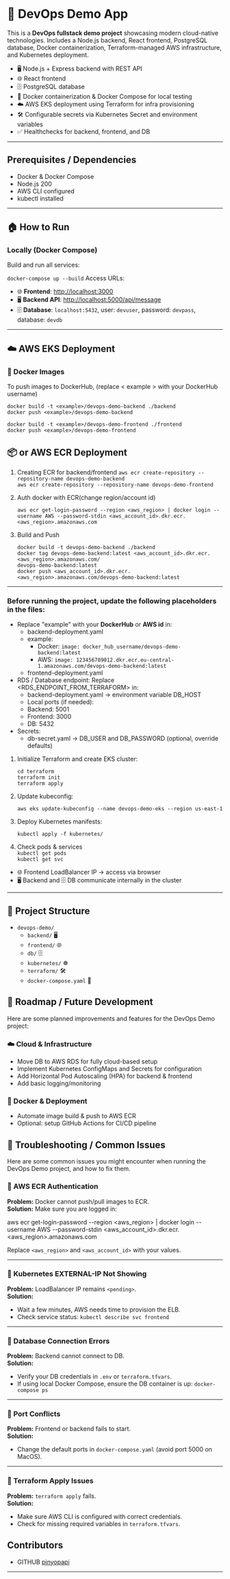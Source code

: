 # 🚀 DevOps Demo App

This is a **DevOps fullstack demo project** showcasing modern cloud-native technologies.
Includes a Node.js backend, React frontend, PostgreSQL database, Docker containerization, Terraform-managed AWS infrastructure, and Kubernetes deployment.

- 🖥️ Node.js + Express backend with REST API
- 🌐 React frontend
- 🗄️ PostgreSQL database
- 🐳 Docker containerization & Docker Compose for local testing
- ☁️ AWS EKS deployment using Terraform for infra provisioning
- 🛠️ Configurable secrets via Kubernetes Secret and environment variables
- ✅ Healthchecks for backend, frontend, and DB

---

## **Prerequisites / Dependencies**

- Docker & Docker Compose
- Node.js 200
- AWS CLI configured
- kubectl installed

---

## 🏠 How to Run

### Locally (Docker Compose)
Build and run all services:

`docker-compose up --build`
Access URLs:
- 🌐 **Frontend**: [http://localhost:3000](http://localhost:3000)  
- 🖥️ **Backend API**: [http://localhost:5000/api/message](http://localhost:5000/api/message)  
- 🗄️ **Database**: `localhost:5432`, user: `devuser`, password: `devpass`, database: `devdb`  

---

## ☁️ AWS EKS Deployment
### 🐳 Docker Images

To push images to DockerHub, (replace < example > with your DockerHub username)

`docker build -t <example>/devops-demo-backend ./backend`  
`docker push <example>/devops-demo-backend`  

`docker build -t <example>/devops-demo-frontend ./frontend`  
`docker push <example>/devops-demo-frontend` 
## 📦 or AWS ECR Deployment

1. Creating ECR for backend/frontend
    `aws ecr create-repository --repository-name devops-demo-backend`    
    `aws ecr create-repository --repository-name devops-demo-frontend`

2. Auth docker with ECR(change region/account id)

    `aws ecr get-login-password --region <aws_region> | docker login --username AWS --password-stdin <aws_account_id>.dkr.ecr.<aws_region>.amazonaws.com`

1. Build and Push

    `docker build -t devops-demo-backend ./backend`  
    `docker tag devops-demo-backend:latest <aws_account_id>.dkr.ecr.<aws_region>.amazonaws.com/`  
    `devops-demo-backend:latest`  
    `docker push <aws_account_id>.dkr.ecr.<aws_region>.amazonaws.com/devops-demo-backend:latest`  

---

### Before running the project, update the following placeholders in the files:
- Replace "example" with your **DockerHub** or **AWS id** in:
  - backend-deployment.yaml
  - example:
    - Docker:  `image: docker_hub_username/devops-demo-backend:latest`
    - AWS: `image: 123456789012.dkr.ecr.eu-central-1.amazonaws.com/devops-demo-backend:latest`
  - frontend-deployment.yaml
- RDS / Database endpoint: Replace <RDS_ENDPOINT_FROM_TERRAFORM> in:
  - backend-deployment.yaml → environment variable DB_HOST
  - Local ports (if needed):
  - Backend: 5001 
  - Frontend: 3000
  - DB: 5432
- Secrets:
  - db-secret.yaml → DB_USER and DB_PASSWORD (optional, override defaults)

1. Initialize Terraform and create EKS cluster:

    `cd terraform`  
    `terraform init`  
    `terraform apply`

2. Update kubeconfig:

    `aws eks update-kubeconfig --name devops-demo-eks --region us-east-1`

3. Deploy Kubernetes manifests:

    `kubectl apply -f kubernetes/`

4. Check pods & services  
    `kubectl get pods`  
    `kubectl get svc`

- 🌐 Frontend LoadBalancer IP → access via browser  
- 🖥️ Backend and 🗄️ DB communicate internally in the cluster  

---

## 📁 Project Structure

- `devops-demo/`  
  - `backend/` 🖥️  
  - `frontend/` 🌐  
  - `db/` 🗄️  
  - `kubernetes/` ☸️  
  - `terraform/` 🛠️  
  - `docker-compose.yaml` 🐳  


## 🚀 Roadmap / Future Development

Here are some planned improvements and features for the DevOps Demo project:

### ☁️ Cloud & Infrastructure
- Move DB to AWS RDS for fully cloud-based setup
- Implement Kubernetes ConfigMaps and Secrets for configuration
- Add Horizontal Pod Autoscaling (HPA) for backend & frontend
- Add basic logging/monitoring

### 🐳 Docker & Deployment
- Automate image build & push to AWS ECR
- Optional: setup GitHub Actions for CI/CD pipeline

## 🧭 Troubleshooting / Common Issues

Here are some common issues you might encounter when running the DevOps Demo project, and how to fix them.

### 🔹 AWS ECR Authentication
**Problem:** Docker cannot push/pull images to ECR.  
**Solution:** Make sure you are logged in:

aws ecr get-login-password --region <aws_region> | docker login --username AWS --password-stdin <aws_account_id>.dkr.ecr.<aws_region>.amazonaws.com

Replace `<aws_region>` and `<aws_account_id>` with your values.

---

### 🔹 Kubernetes EXTERNAL-IP Not Showing
**Problem:** LoadBalancer IP remains `<pending>`.  
**Solution:**  
- Wait a few minutes, AWS needs time to provision the ELB.  
- Check service status: `kubectl describe svc frontend`  

---

### 🔹 Database Connection Errors
**Problem:** Backend cannot connect to DB.  
**Solution:**  
- Verify your DB credentials in `.env` or `terraform.tfvars`.  
- If using local Docker Compose, ensure the DB container is up: `docker-compose ps`  

---

### 🔹 Port Conflicts
**Problem:** Frontend or backend fails to start.  
**Solution:**  
- Change the default ports in `docker-compose.yaml` (avoid port 5000 on MacOS).  

---

### 🔹 Terraform Apply Issues
**Problem:** `terraform apply` fails.  
**Solution:**  
- Make sure AWS CLI is configured with correct credentials.  
- Check for missing required variables in `terraform.tfvars`.  


## Contributors
 - GITHUB  [pinyopapi](https://github.com/pinyopapi)
---